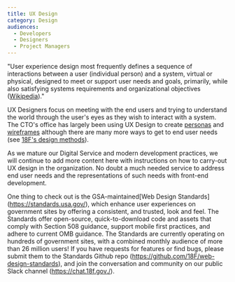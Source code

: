 ```yaml
---
title: UX Design
category: Design
audiences:
  - Developers
  - Designers
  - Project Managers
---
```


"User experience design most frequently defines a sequence of interactions between a user (individual person) and a system, virtual or physical, designed to meet or support user needs and goals, primarily, while also satisfying systems requirements and organizational objectives ([Wikipedia](https://en.wikipedia.org/wiki/User_experience_design))."

UX Designers focus on meeting with the end users and trying to understand the world through the user's eyes as they wish to interact with a system.  The CTO's office has largely been using UX Design to create [personas](https://en.wikipedia.org/wiki/Persona_(user_experience)) and [wireframes](https://en.wikipedia.org/wiki/Website_wireframe) although there are many more ways to get to end user needs (see [18F's design methods](https://methods.18f.gov/)).

As we mature our Digital Service and modern development practices, we will continue to add more content here with instructions on how to carry-out UX design in the organization.  No doubt a much needed service to address end user needs and the representations of such needs with front-end development.

One thing to check out is the GSA-maintained[Web Design Standards] (https://standards.usa.gov/), which enhance user experiences on government sites by offering a consistent, and trusted, look and feel. The Standards offer open-source, quick-to-download code and assets that comply with Section 508 guidance, support mobile first practices, and adhere to current OMB guidance. The Standards are currently operating on hundreds of government sites, with a combined monthly audience of more than 26 million users! If you have requests for features or find bugs, please submit them to the Standards Github repo (https://github.com/18F/web-design-standards), and join the conversation and community on our public Slack channel (https://chat.18f.gov./).
